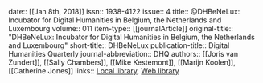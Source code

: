 date:: [[Jan 8th, 2018]]
issn:: 1938-4122
issue:: 4
title:: @DHBeNeLux: Incubator for Digital Humanities in Belgium, the Netherlands and Luxembourg
volume:: 011
item-type:: [[journalArticle]]
original-title:: "DHBeNeLux: Incubator for Digital Humanities in Belgium, the Netherlands and Luxembourg"
short-title:: DHBeNeLux
publication-title:: Digital Humanities Quarterly
journal-abbreviation:: DHQ
authors:: [[Joris van Zundert]], [[Sally Chambers]], [[Mike Kestemont]], [[Marijn Koolen]], [[Catherine Jones]]
links:: [Local library](zotero://select/groups/2386895/items/2PW55G3A), [Web library](https://www.zotero.org/groups/2386895/items/2PW55G3A)
